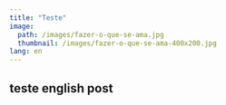 ```yaml
---
title: "Teste"
image:
  path: /images/fazer-o-que-se-ama.jpg
  thumbnail: /images/fazer-o-que-se-ama-400x200.jpg
lang: en
---
```

## teste english post
